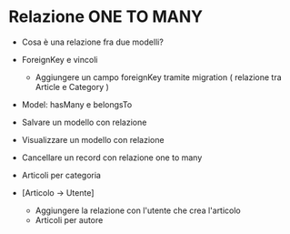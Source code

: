 # Relazione ONE TO MANY
- Cosa è una relazione fra due modelli?
- ForeignKey e vincoli
    - Aggiungere un campo foreignKey tramite migration ( relazione tra Article e Category )
- Model: hasMany e belongsTo
- Salvare un modello con relazione
- Visualizzare un modello con relazione
- Cancellare un record con relazione one to many

- Articoli per categoria

- [Articolo -> Utente]
    - Aggiungere la relazione con l'utente che crea l'articolo
    - Articoli per autore

